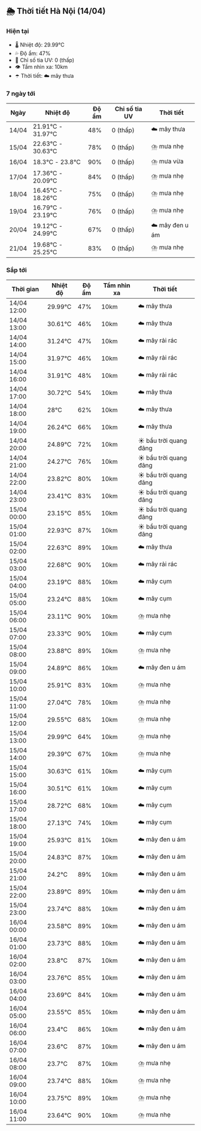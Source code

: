 ## 🌦️ Thời tiết Hà Nội (14/04)

### Hiện tại

- 🌡️ Nhiệt độ: 29.99℃
- 💦 Độ ẩm: 47%
- 🌟 Chỉ số tia UV: 0 (thấp)
- 👁️ Tầm nhìn xa: 10km
- ☂️ Thời tiết: ☁️ mây thưa

### 7 ngày tới

| Ngày | Nhiệt độ | Độ ẩm | Chỉ số tia UV | Thời tiết |
| --- | --- | --- | --- | --- |
| 14/04 | 21.91℃ - 31.97℃ | 48% | 0 (thấp) | ☁️ mây thưa |
| 15/04 | 22.63℃ - 30.63℃ | 78% | 0 (thấp) | ⛈️ mưa nhẹ |
| 16/04 | 18.3℃ - 23.8℃ | 90% | 0 (thấp) | ⛈️ mưa vừa |
| 17/04 | 17.36℃ - 20.09℃ | 84% | 0 (thấp) | ⛈️ mưa nhẹ |
| 18/04 | 16.45℃ - 18.26℃ | 75% | 0 (thấp) | ⛈️ mưa nhẹ |
| 19/04 | 16.79℃ - 23.19℃ | 76% | 0 (thấp) | ⛈️ mưa nhẹ |
| 20/04 | 19.12℃ - 24.99℃ | 67% | 0 (thấp) | ☁️ mây đen u ám |
| 21/04 | 19.68℃ - 25.25℃ | 83% | 0 (thấp) | ⛈️ mưa nhẹ |

### Sắp tới

| Thời gian | Nhiệt độ | Độ ẩm | Tầm nhìn xa | Thời tiết |
| --- | --- | --- | --- | --- |
| 14/04 12:00 | 29.99℃ | 47% | 10km | ☁️ mây thưa |
| 14/04 13:00 | 30.61℃ | 46% | 10km | ☁️ mây thưa |
| 14/04 14:00 | 31.24℃ | 47% | 10km | ☁️ mây rải rác |
| 14/04 15:00 | 31.97℃ | 46% | 10km | ☁️ mây rải rác |
| 14/04 16:00 | 31.91℃ | 48% | 10km | ☁️ mây rải rác |
| 14/04 17:00 | 30.72℃ | 54% | 10km | ☁️ mây thưa |
| 14/04 18:00 | 28℃ | 62% | 10km | ☁️ mây thưa |
| 14/04 19:00 | 26.24℃ | 66% | 10km | ☁️ mây thưa |
| 14/04 20:00 | 24.89℃ | 72% | 10km | ☀️ bầu trời quang đãng |
| 14/04 21:00 | 24.27℃ | 76% | 10km | ☀️ bầu trời quang đãng |
| 14/04 22:00 | 23.82℃ | 80% | 10km | ☀️ bầu trời quang đãng |
| 14/04 23:00 | 23.41℃ | 83% | 10km | ☀️ bầu trời quang đãng |
| 15/04 00:00 | 23.15℃ | 85% | 10km | ☀️ bầu trời quang đãng |
| 15/04 01:00 | 22.93℃ | 87% | 10km | ☀️ bầu trời quang đãng |
| 15/04 02:00 | 22.63℃ | 89% | 10km | ☁️ mây thưa |
| 15/04 03:00 | 22.68℃ | 90% | 10km | ☁️ mây rải rác |
| 15/04 04:00 | 23.19℃ | 88% | 10km | ☁️ mây cụm |
| 15/04 05:00 | 23.24℃ | 88% | 10km | ☁️ mây cụm |
| 15/04 06:00 | 23.11℃ | 90% | 10km | ⛈️ mưa nhẹ |
| 15/04 07:00 | 23.33℃ | 90% | 10km | ☁️ mây cụm |
| 15/04 08:00 | 23.88℃ | 89% | 10km | ⛈️ mưa nhẹ |
| 15/04 09:00 | 24.89℃ | 86% | 10km | ☁️ mây đen u ám |
| 15/04 10:00 | 25.91℃ | 83% | 10km | ⛈️ mưa nhẹ |
| 15/04 11:00 | 27.04℃ | 78% | 10km | ⛈️ mưa nhẹ |
| 15/04 12:00 | 29.55℃ | 68% | 10km | ⛈️ mưa nhẹ |
| 15/04 13:00 | 29.99℃ | 64% | 10km | ⛈️ mưa nhẹ |
| 15/04 14:00 | 29.39℃ | 67% | 10km | ⛈️ mưa nhẹ |
| 15/04 15:00 | 30.63℃ | 61% | 10km | ☁️ mây cụm |
| 15/04 16:00 | 30.51℃ | 61% | 10km | ☁️ mây cụm |
| 15/04 17:00 | 28.72℃ | 68% | 10km | ☁️ mây cụm |
| 15/04 18:00 | 27.13℃ | 74% | 10km | ☁️ mây cụm |
| 15/04 19:00 | 25.93℃ | 81% | 10km | ☁️ mây đen u ám |
| 15/04 20:00 | 24.83℃ | 87% | 10km | ☁️ mây đen u ám |
| 15/04 21:00 | 24.2℃ | 89% | 10km | ☁️ mây đen u ám |
| 15/04 22:00 | 23.89℃ | 89% | 10km | ☁️ mây đen u ám |
| 15/04 23:00 | 23.74℃ | 88% | 10km | ☁️ mây đen u ám |
| 16/04 00:00 | 23.58℃ | 89% | 10km | ☁️ mây đen u ám |
| 16/04 01:00 | 23.73℃ | 88% | 10km | ☁️ mây đen u ám |
| 16/04 02:00 | 23.8℃ | 87% | 10km | ☁️ mây đen u ám |
| 16/04 03:00 | 23.76℃ | 85% | 10km | ☁️ mây đen u ám |
| 16/04 04:00 | 23.69℃ | 84% | 10km | ☁️ mây đen u ám |
| 16/04 05:00 | 23.55℃ | 85% | 10km | ☁️ mây đen u ám |
| 16/04 06:00 | 23.4℃ | 86% | 10km | ☁️ mây đen u ám |
| 16/04 07:00 | 23.6℃ | 87% | 10km | ☁️ mây đen u ám |
| 16/04 08:00 | 23.7℃ | 87% | 10km | ⛈️ mưa nhẹ |
| 16/04 09:00 | 23.74℃ | 88% | 10km | ⛈️ mưa nhẹ |
| 16/04 10:00 | 23.75℃ | 89% | 10km | ⛈️ mưa nhẹ |
| 16/04 11:00 | 23.64℃ | 90% | 10km | ⛈️ mưa nhẹ |
